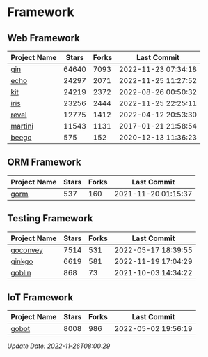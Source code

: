 # Framework

## Web Framework
| Project Name | Stars | Forks | Last Commit |
| ------------ | ----- | ----- | ----------- |
| [gin](https://github.com/gin-gonic/gin) | 64640 | 7093 | 2022-11-23 07:34:18 |
| [echo](https://github.com/labstack/echo) | 24297 | 2071 | 2022-11-25 11:27:52 |
| [kit](https://github.com/go-kit/kit) | 24219 | 2372 | 2022-08-26 00:50:32 |
| [iris](https://github.com/kataras/iris) | 23256 | 2444 | 2022-11-25 22:25:11 |
| [revel](https://github.com/revel/revel) | 12775 | 1412 | 2022-04-12 20:53:30 |
| [martini](https://github.com/go-martini/martini) | 11543 | 1131 | 2017-01-21 21:58:54 |
| [beego](https://github.com/astaxie/beego) | 575 | 152 | 2020-12-13 11:36:23 |

## ORM Framework
| Project Name | Stars | Forks | Last Commit |
| ------------ | ----- | ----- | ----------- |
| [gorm](https://github.com/jinzhu/gorm) | 537 | 160 | 2021-11-20 01:15:37 |

## Testing Framework
| Project Name | Stars | Forks | Last Commit |
| ------------ | ----- | ----- | ----------- |
| [goconvey](https://github.com/smartystreets/goconvey) | 7514 | 531 | 2022-05-17 18:39:55 |
| [ginkgo](https://github.com/onsi/ginkgo) | 6619 | 581 | 2022-11-19 17:04:29 |
| [goblin](https://github.com/franela/goblin) | 868 | 73 | 2021-10-03 14:34:22 |

## IoT Framework
| Project Name | Stars | Forks | Last Commit |
| ------------ | ----- | ----- | ----------- |
| [gobot](https://github.com/hybridgroup/gobot) | 8008 | 986 | 2022-05-02 19:56:19 |

*Update Date: 2022-11-26T08:00:29*